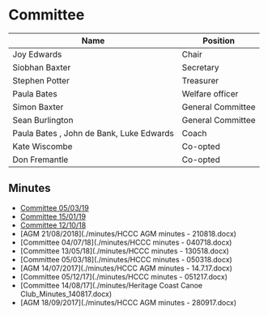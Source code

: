# Committee #



|   Name   | Position |
|----------|----------|
| Joy Edwards | Chair |
| Siobhan Baxter | Secretary | 
| Stephen Potter | Treasurer | 
| Paula Bates | Welfare officer |
| Simon Baxter | General Committee |
| Sean Burlington | General Committee |
| Paula Bates , John de Bank, Luke Edwards | Coach |
| Kate Wiscombe | Co-opted | 
| Don Fremantle | Co-opted | 



## Minutes ## 

 * [Committee 05/03/19](./minutes/general-committee-2019-03-05.md)
 * [Committee 15/01/19](./minutes/general-committee-2019-01-15.md)
 * [Committee 12/10/18](./minutes/general-committee-2018-10-11.md)
 * [AGM 21/08/2018](./minutes/HCCC AGM minutes - 210818.docx)
 * [Committee 04/07/18](./minutes/HCCC minutes - 040718.docx)
 * [Committee 13/05/18](./minutes/HCCC minutes - 130518.docx)
 * [Committee 05/03/18](./minutes/HCCC minutes - 050318.docx)
 * [AGM 14/07/2017](./minutes/HCCC AGM minutes - 14.7.17.docx)
 * [Committee 05/12/17](./minutes/HCCC minutes - 051217.docx)
 * [Committee 14/08/17](./minutes/Heritage Coast Canoe Club_Minutes_140817.docx)
 * [AGM 18/09/2017](./minutes/HCCC AGM minutes - 280917.docx)

